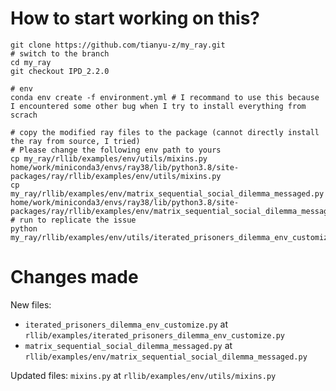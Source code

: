 # How to start working on this?
```
git clone https://github.com/tianyu-z/my_ray.git
# switch to the branch
cd my_ray
git checkout IPD_2.2.0

# env
conda env create -f environment.yml # I recommand to use this because I encountered some other bug when I try to install everything from scrach

# copy the modified ray files to the package (cannot directly install the ray from source, I tried)
# Please change the following env path to yours
cp my_ray/rllib/examples/env/utils/mixins.py home/work/miniconda3/envs/ray38/lib/python3.8/site-packages/ray/rllib/examples/env/utils/mixins.py
cp my_ray/rllib/examples/env/matrix_sequential_social_dilemma_messaged.py home/work/miniconda3/envs/ray38/lib/python3.8/site-packages/ray/rllib/examples/env/matrix_sequential_social_dilemma_messaged.py
# run to replicate the issue
python my_ray/rllib/examples/env/utils/iterated_prisoners_dilemma_env_customize.py 
```
# Changes made
New files:
- `iterated_prisoners_dilemma_env_customize.py` at `rllib/examples/iterated_prisoners_dilemma_env_customize.py`
- `matrix_sequential_social_dilemma_messaged.py` at `rllib/examples/env/matrix_sequential_social_dilemma_messaged.py`

Updated files:
`mixins.py` at `rllib/examples/env/utils/mixins.py`


